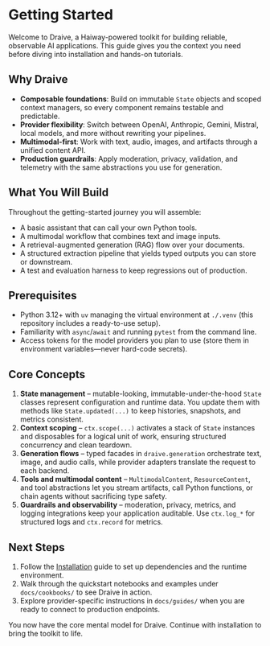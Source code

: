 # Getting Started

Welcome to Draive, a Haiway-powered toolkit for building reliable, observable AI applications. This
guide gives you the context you need before diving into installation and hands-on tutorials.

## Why Draive

- **Composable foundations**: Build on immutable `State` objects and scoped context managers, so
  every component remains testable and predictable.
- **Provider flexibility**: Switch between OpenAI, Anthropic, Gemini, Mistral, local models, and
  more without rewriting your pipelines.
- **Multimodal-first**: Work with text, audio, images, and artifacts through a unified content API.
- **Production guardrails**: Apply moderation, privacy, validation, and telemetry with the same
  abstractions you use for generation.

## What You Will Build

Throughout the getting-started journey you will assemble:

- A basic assistant that can call your own Python tools.
- A multimodal workflow that combines text and image inputs.
- A retrieval-augmented generation (RAG) flow over your documents.
- A structured extraction pipeline that yields typed outputs you can store or downstream.
- A test and evaluation harness to keep regressions out of production.

## Prerequisites

- Python 3.12+ with `uv` managing the virtual environment at `./.venv` (this repository includes a
  ready-to-use setup).
- Familiarity with `async`/`await` and running `pytest` from the command line.
- Access tokens for the model providers you plan to use (store them in environment variables—never
  hard-code secrets).

## Core Concepts

1. **State management** – mutable-looking, immutable-under-the-hood `State` classes represent
   configuration and runtime data. You update them with methods like `State.updated(...)` to keep
   histories, snapshots, and metrics consistent.
1. **Context scoping** – `ctx.scope(...)` activates a stack of `State` instances and disposables for
   a logical unit of work, ensuring structured concurrency and clean teardown.
1. **Generation flows** – typed facades in `draive.generation` orchestrate text, image, and audio
   calls, while provider adapters translate the request to each backend.
1. **Tools and multimodal content** – `MultimodalContent`, `ResourceContent`, and tool abstractions
   let you stream artifacts, call Python functions, or chain agents without sacrificing type safety.
1. **Guardrails and observability** – moderation, privacy, metrics, and logging integrations keep
   your application auditable. Use `ctx.log_*` for structured logs and `ctx.record` for metrics.

## Next Steps

1. Follow the [Installation](installation.md) guide to set up dependencies and the runtime
   environment.
1. Walk through the quickstart notebooks and examples under `docs/cookbooks/` to see Draive in
   action.
1. Explore provider-specific instructions in `docs/guides/` when you are ready to connect to
   production endpoints.

You now have the core mental model for Draive. Continue with installation to bring the toolkit to
life.
